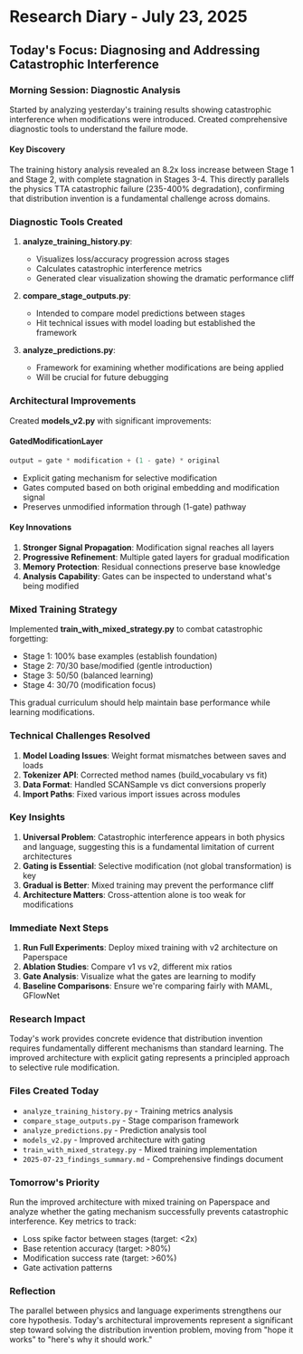 # Research Diary - July 23, 2025

## Today's Focus: Diagnosing and Addressing Catastrophic Interference

### Morning Session: Diagnostic Analysis

Started by analyzing yesterday's training results showing catastrophic interference when modifications were introduced. Created comprehensive diagnostic tools to understand the failure mode.

#### Key Discovery
The training history analysis revealed an 8.2x loss increase between Stage 1 and Stage 2, with complete stagnation in Stages 3-4. This directly parallels the physics TTA catastrophic failure (235-400% degradation), confirming that distribution invention is a fundamental challenge across domains.

### Diagnostic Tools Created

1. **analyze_training_history.py**: 
   - Visualizes loss/accuracy progression across stages
   - Calculates catastrophic interference metrics
   - Generated clear visualization showing the dramatic performance cliff

2. **compare_stage_outputs.py**:
   - Intended to compare model predictions between stages
   - Hit technical issues with model loading but established the framework

3. **analyze_predictions.py**:
   - Framework for examining whether modifications are being applied
   - Will be crucial for future debugging

### Architectural Improvements

Created **models_v2.py** with significant improvements:

#### GatedModificationLayer
```python
output = gate * modification + (1 - gate) * original
```
- Explicit gating mechanism for selective modification
- Gates computed based on both original embedding and modification signal
- Preserves unmodified information through (1-gate) pathway

#### Key Innovations
1. **Stronger Signal Propagation**: Modification signal reaches all layers
2. **Progressive Refinement**: Multiple gated layers for gradual modification
3. **Memory Protection**: Residual connections preserve base knowledge
4. **Analysis Capability**: Gates can be inspected to understand what's being modified

### Mixed Training Strategy

Implemented **train_with_mixed_strategy.py** to combat catastrophic forgetting:
- Stage 1: 100% base examples (establish foundation)
- Stage 2: 70/30 base/modified (gentle introduction)
- Stage 3: 50/50 (balanced learning)
- Stage 4: 30/70 (modification focus)

This gradual curriculum should help maintain base performance while learning modifications.

### Technical Challenges Resolved

1. **Model Loading Issues**: Weight format mismatches between saves and loads
2. **Tokenizer API**: Corrected method names (build_vocabulary vs fit)
3. **Data Format**: Handled SCANSample vs dict conversions properly
4. **Import Paths**: Fixed various import issues across modules

### Key Insights

1. **Universal Problem**: Catastrophic interference appears in both physics and language, suggesting this is a fundamental limitation of current architectures
2. **Gating is Essential**: Selective modification (not global transformation) is key
3. **Gradual is Better**: Mixed training may prevent the performance cliff
4. **Architecture Matters**: Cross-attention alone is too weak for modifications

### Immediate Next Steps

1. **Run Full Experiments**: Deploy mixed training with v2 architecture on Paperspace
2. **Ablation Studies**: Compare v1 vs v2, different mix ratios
3. **Gate Analysis**: Visualize what the gates are learning to modify
4. **Baseline Comparisons**: Ensure we're comparing fairly with MAML, GFlowNet

### Research Impact

Today's work provides concrete evidence that distribution invention requires fundamentally different mechanisms than standard learning. The improved architecture with explicit gating represents a principled approach to selective rule modification.

### Files Created Today
- `analyze_training_history.py` - Training metrics analysis
- `compare_stage_outputs.py` - Stage comparison framework  
- `analyze_predictions.py` - Prediction analysis tool
- `models_v2.py` - Improved architecture with gating
- `train_with_mixed_strategy.py` - Mixed training implementation
- `2025-07-23_findings_summary.md` - Comprehensive findings document

### Tomorrow's Priority

Run the improved architecture with mixed training on Paperspace and analyze whether the gating mechanism successfully prevents catastrophic interference. Key metrics to track:
- Loss spike factor between stages (target: <2x)
- Base retention accuracy (target: >80%)
- Modification success rate (target: >60%)
- Gate activation patterns

### Reflection

The parallel between physics and language experiments strengthens our core hypothesis. Today's architectural improvements represent a significant step toward solving the distribution invention problem, moving from "hope it works" to "here's why it should work."